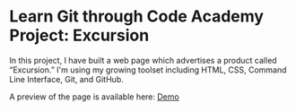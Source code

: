 
# Learn Git through Code Academy Project: Excursion
In this project, I have built a web page which advertises a product called “Excursion.” 
I'm using my growing toolset including HTML, CSS, Command Line Interface, Git, and GitHub. 

A preview of the page is available here: [Demo]( https://nimblegeek.github.io/excursion/) 
